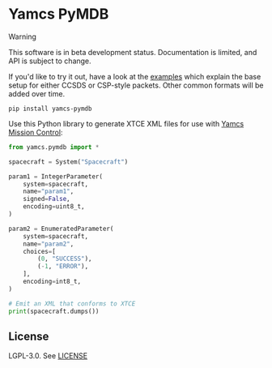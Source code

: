 # Yamcs PyMDB

> [!WARNING]
> This software is in beta development status. Documentation is limited, and API is subject to change.
>
> If you'd like to try it out, have a look at the [examples](https://github.com/yamcs/pymdb/tree/master/examples) which explain the base setup for either CCSDS or CSP-style packets. Other common formats will be added over time.

```
pip install yamcs-pymdb
```

Use this Python library to generate XTCE XML files for use with [Yamcs Mission Control](https://yamcs.org):

```python
from yamcs.pymdb import *

spacecraft = System("Spacecraft")

param1 = IntegerParameter(
    system=spacecraft,
    name="param1",
    signed=False,
    encoding=uint8_t,
)

param2 = EnumeratedParameter(
    system=spacecraft,
    name="param2",
    choices=[
        (0, "SUCCESS"),
        (-1, "ERROR"),
    ],
    encoding=int8_t,
)

# Emit an XML that conforms to XTCE
print(spacecraft.dumps())
```

## License

LGPL-3.0. See [LICENSE](https://github.com/yamcs/pymdb/blob/master/LICENSE)
